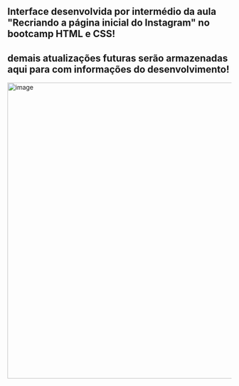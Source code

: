 ## Interface desenvolvida por intermédio da aula "Recriando a página inicial do Instagram" no bootcamp HTML e CSS!
## demais atualizações futuras serão armazenadas aqui para com informações do desenvolvimento!


<img width="665" alt="image" src="https://user-images.githubusercontent.com/95625738/154280198-a80a208a-896f-4591-b239-89b808419f3b.png">
